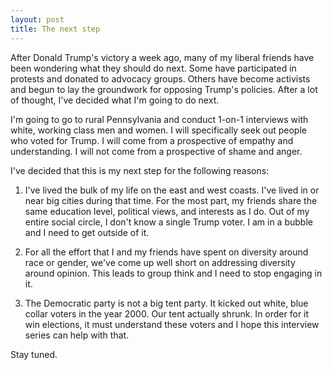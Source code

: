 ```yaml
---
layout: post
title: The next step
---
```


After Donald Trump's victory a week ago, many of my liberal friends have been wondering what they should do next. Some have participated in protests and donated to advocacy groups. Others have become activists and begun to lay the groundwork for opposing Trump's policies. After a lot of thought, I've decided what I'm going to do next.

I'm going to go to rural Pennsylvania and conduct 1-on-1 interviews with white, working class men and women. I will specifically seek out people who voted for Trump. I will come from a prospective of empathy and understanding. I will not come from a prospective of shame and anger. 

I've decided that this is my next step for the following reasons:

1. I've lived the bulk of my life on the east and west coasts. I've lived in or near big cities during that time. For the most part, my friends share the same education level, political views, and interests as I do. Out of my entire social circle, I don't know a single Trump voter. I am in a bubble and I need to get outside of it. 

2. For all the effort that I and my friends have spent on diversity around race or gender, we've come up well short on addressing diversity around opinion. This leads to group think and I need to stop engaging in it.

3. The Democratic party is not a big tent party. It kicked out white, blue collar voters in the year 2000. Our tent actually shrunk. In order for it win elections, it must understand these voters and I hope this interview series can help with that.

Stay tuned.
